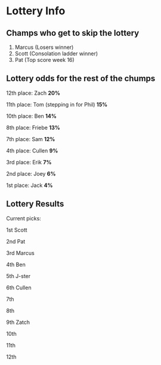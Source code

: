 # Lottery Info

## Champs who get to skip the lottery
1. Marcus (Losers winner)
2. Scott (Consolation ladder winner)
3. Pat (Top score week 16)

## Lottery odds for the rest of the chumps

12th place: Zach **20%**

11th place: Tom (stepping in for Phil) **15%**

10th place: Ben **14%**

8th place: Friebe **13%**

7th place: Sam **12%**

4th place: Cullen **9%**

3rd place: Erik **7%**

2nd place: Joey **6%**

1st place: Jack **4%**

## Lottery Results
Current picks:

1st Scott

2nd Pat

3rd Marcus

4th Ben

5th J-ster

6th Cullen

7th

8th

9th Zatch

10th

11th

12th

